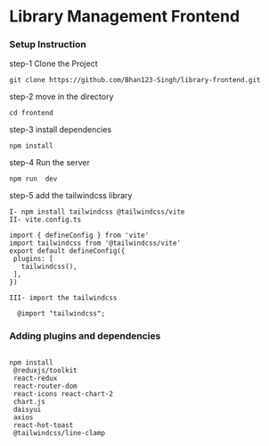 # Library Management Frontend
### Setup Instruction
 step-1 Clone the Project

 ```
 git clone https://github.com/Bhan123-Singh/library-frontend.git

 ```
 step-2  move in the directory

  ```
  cd frontend

  ```
 step-3 install dependencies
  
  ```
  npm install

  ```
  step-4 Run the server

  ```
  npm run  dev

```
 step-5 add the tailwindcss library

 ```
 I- npm install tailwindcss @tailwindcss/vite
 II- vite.config.ts

import { defineConfig } from 'vite'
import tailwindcss from '@tailwindcss/vite'
export default defineConfig({
  plugins: [
    tailwindcss(),
  ],
})

III- import the tailwindcss

   @import "tailwindcss";

 ```

### Adding plugins and dependencies

```

npm install
 @reduxjs/toolkit
 react-redux
 react-router-dom
 react-icons react-chart-2
 chart.js 
 daisyui
 axios
 react-hot-toast
 @tailwindcss/line-clamp
 
```
